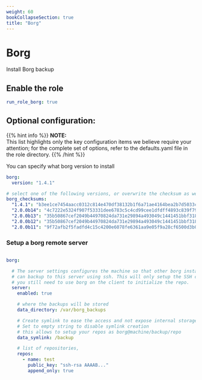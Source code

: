 ```yaml
---
weight: 60
bookCollapseSection: true
title: "Borg"
---
```


# Borg

Install Borg backup

## Enable the role
``` yaml
run_role_borg: true

```

## Optional configuration: 
{{% hint info %}}
**NOTE:**  
This list highlights only the key configuration items we believe require your attention;
for the complete set of options, refer to the defaults.yaml file in the role directory.
{{% /hint %}}


You can specify what borg version to install
```yaml
borg:
  version: "1.4.1" 

# select one of the following versions, or overwrite the checksum as well 
borg_checksums:
  "1.4.1": "b3ee1ce7454aacc0312c814e470df38132b1f6a71ae4164bea2b7d5033cb2480"
  "2.0.0b14": "4c7222e5324f907f53331dee6783c5c4cd99cee1dfdff4893c839f798d2f3e2b"
  "2.0.0b13": "35b50867cef2049b44970824da731e29894a493049c1441451bbf318741d5bbb"
  "2.0.0b12": "35b50867cef2049b44970824da731e29894a493049c1441451bbf318741d5bbb"
  "2.0.0b11": "9f72afb2f5fadfd4c15c4200e6078fe6361aa9e05f9a28cf6500d3b06c5caacc"
```



### Setup a borg remote server
```yaml

borg:

  # The server settings configures the machine so that other borg instances
  # can backup to this server using ssh. This will only setup the SSH configuration
  # you still need to use borg on the client to initialize the repo.
  server:
    enabled: true

    # where the backups will be stored
    data_directory: /var/borg_backups

    # Create symlink to ease the access and not expose internal storage structure
    # Set to empty string to disable symlink creation
    # this allows to setup your repos as borg@machine/backup/repo
    data_symlink: /backup

    # list of repositories, 
    repos:
      - name: test
        public_key: "ssh-rsa AAAAB..."
        append_only: true        
```


